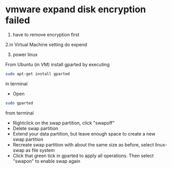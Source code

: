 # vmware expand disk encryption failed

1. have to remove encryption  first

2.in Virtual Machine setting do expend

3. power linux

From Ubuntu (in VM) install gparted by executing 

```sh
sudo apt-get install gparted 
```
in terminal
- Open 
```sh
sudo gparted
```
from terminal
- Rightclick on the swap partition, click "swapoff"
- Delete swap partition
- Extend your data partition, but leave enough space to create a new swap partition
- Recreate swap partition with about the same size as before, select linux-swap as file system
- Click that green tick in gparted to apply all operations. Then select "swapon" to enable swap again
